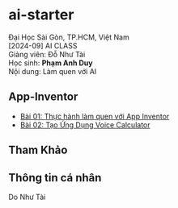 # ai-starter

Đại Học Sài Gòn, TP.HCM, Việt Nam  
[2024-09] AI CLASS  
Giảng viên: Đỗ Như Tài  
Học sinh: **Phạm Anh Duy**  
Nội dung: Làm quen với AI  

## App-Inventor  
- [Bài 01: Thực hành làm quen với App Inventor](#)  
- [Bài 02: Tạo Ứng Dụng Voice Calculator](#)  

## Tham Khảo  

## Thông tin cá nhân  
Do Như Tài  
